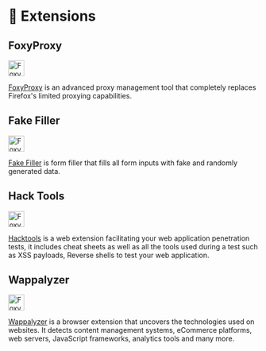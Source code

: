 # 🦊 Extensions

## FoxyProxy
<img width="32px" height="auto" alt='FoxyProxy' src='https://addons.mozilla.org/user-media/addon_icons/2/2464-64.png'>

[FoxyProxy](https://addons.mozilla.org/en-US/firefox/addon/foxyproxy-standard/) is an advanced proxy management tool that completely replaces Firefox's limited proxying capabilities.

## Fake Filler
<img width="32px" height="auto" alt='FoxyProxy' src='https://addons.mozilla.org/user-media/addon_icons/752/752600-64.png'>

[Fake Filler](https://addons.mozilla.org/en-US/firefox/addon/fake-filler/) is form filler that fills all form inputs  with fake and randomly generated data.

## Hack Tools
<img width="32px" height="auto" alt='FoxyProxy' src='https://addons.mozilla.org/user-media/addon_icons/2649/2649669-64.png'>

[Hacktools](https://addons.mozilla.org/en-US/firefox/addon/hacktools/) is a web extension facilitating your web application penetration tests, it includes cheat sheets as well as all the tools used during a test such as XSS payloads, Reverse shells to test your web application.

## Wappalyzer
<img width="32px" height="auto" alt='FoxyProxy' src='https://addons.mozilla.org/user-media/addon_icons/10/10229-64.png'>

[Wappalyzer](https://addons.mozilla.org/fr/firefox/addon/wappalyzer/) is a browser extension that uncovers the technologies used on websites. It detects content management systems, eCommerce platforms, web servers, JavaScript frameworks, analytics tools and many more.